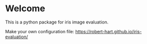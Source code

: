 # Welcome
This is a python package for iris image evaluation.

Make your own configuration file: https://robert-hart.github.io/iris-evaluation/
